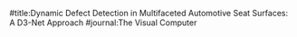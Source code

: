 #title:Dynamic Defect Detection in Multifaceted Automotive Seat Surfaces: A D3-Net Approach
#journal:The Visual Computer
